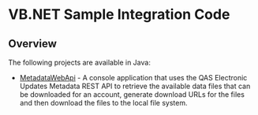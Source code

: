 # VB.NET Sample Integration Code

## Overview

The following projects are available in Java:

 * [MetadataWebApi](https://github.com/experiandataquality/electronicupdates/tree/master/src/VB.NET/MetadataWebApi) - A console application that uses the QAS Electronic Updates Metadata REST API to retrieve the available data files that can be downloaded for an account, generate download URLs for the files and then download the files to the local file system.